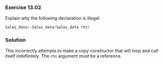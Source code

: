 ### Exercise 13.02

Explain why the following declaration is illegal:

```cpp
Sales_data::Sales_data(Sales_data rhs)
```

### Solution

This incorrectly attempts to make a copy constructor that will loop and call
itself indefinitely. The `rhs` argument must be a reference.
